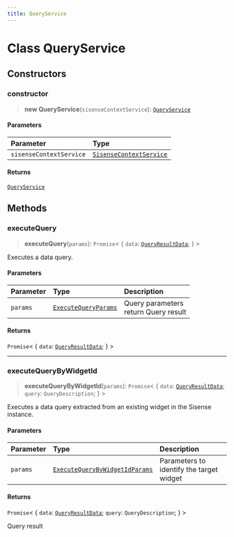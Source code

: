 ```yaml
---
title: QueryService
---
```


# Class QueryService

## Constructors

### constructor

> **new QueryService**(`sisenseContextService`): [`QueryService`](class.QueryService.md)

#### Parameters

| Parameter | Type |
| :------ | :------ |
| `sisenseContextService` | [`SisenseContextService`](class.SisenseContextService.md) |

#### Returns

[`QueryService`](class.QueryService.md)

## Methods

### executeQuery

> **executeQuery**(`params`): `Promise`\< \{
  `data`: [`QueryResultData`](../../sdk-data/interfaces/interface.QueryResultData.md);
 } \>

Executes a data query.

#### Parameters

| Parameter | Type | Description |
| :------ | :------ | :------ |
| `params` | [`ExecuteQueryParams`](../interfaces/interface.ExecuteQueryParams.md) | Query parameters<br />return Query result |

#### Returns

`Promise`\< \{
  `data`: [`QueryResultData`](../../sdk-data/interfaces/interface.QueryResultData.md);
 } \>

***

### executeQueryByWidgetId

> **executeQueryByWidgetId**(`params`): `Promise`\< \{
  `data`: [`QueryResultData`](../../sdk-data/interfaces/interface.QueryResultData.md);
  `query`: `QueryDescription`;
 } \>

Executes a data query extracted from an existing widget in the Sisense instance.

#### Parameters

| Parameter | Type | Description |
| :------ | :------ | :------ |
| `params` | [`ExecuteQueryByWidgetIdParams`](../interfaces/interface.ExecuteQueryByWidgetIdParams.md) | Parameters to identify the target widget |

#### Returns

`Promise`\< \{
  `data`: [`QueryResultData`](../../sdk-data/interfaces/interface.QueryResultData.md);
  `query`: `QueryDescription`;
 } \>

Query result
